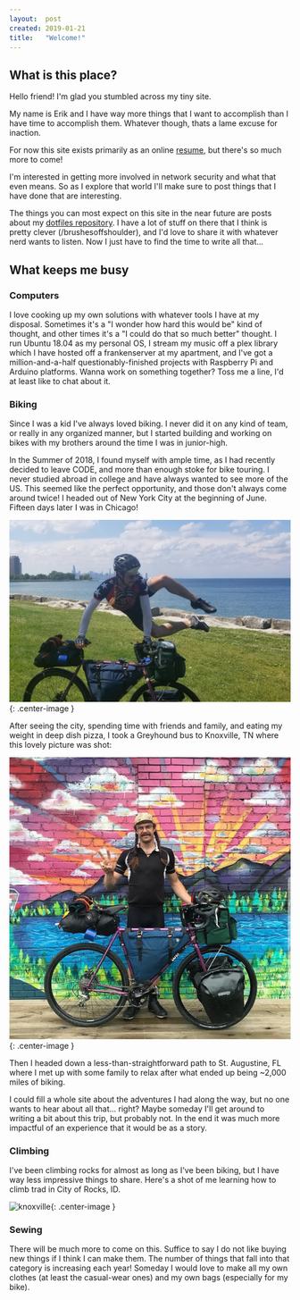 ```yaml
---
layout:  post
created: 2019-01-21
title:   "Welcome!"
---
```


## What is this place?

Hello friend! I'm glad you stumbled across my tiny site.

My name is Erik and I have way more things that I want to accomplish than I have
time to accomplish them. Whatever though, thats a lame excuse for inaction.

For now this site exists primarily as an online
[resume](/pages/resume.html}}), but there's so much more to come!

I'm interested in getting more involved in network security and what that even
means. So as I explore that world I'll make sure to post things that I have done
that are interesting.

The things you can most expect on this site in the near future are posts about
my [dotfiles repository](https://github.com/ethorne/dotfiles). I have a lot of
stuff on there that I think is pretty clever (/brushesoffshoulder), and I'd love
to share it with whatever nerd wants to listen. Now I just have to find the
time to write all that...


## What keeps me busy
### Computers
I love cooking up my own solutions with whatever tools I have at my disposal.
Sometimes it's a "I wonder how hard this would be" kind of thought, and other
times it's a "I could do that so much better" thought. I run Ubuntu 18.04 as my
personal OS, I stream my music off a plex library which I have hosted off a
frankenserver at my apartment, and I've got a million-and-a-half
questionably-finished projects with Raspberry Pi and Arduino platforms. Wanna
work on something together? Toss me a line, I'd at least like to chat about it.

### Biking
Since I was a kid I've always loved biking. I never did it on any kind of team,
or really in any organized manner, but I started building and working on bikes
with my brothers around the time I was in junior-high.

In the Summer of 2018, I found myself with ample time, as I had recently decided
to leave CODE, and more than enough stoke for bike touring. I never studied
abroad in college and have always wanted to see more of the US. This seemed like
the perfect opportunity, and those don't always come around twice! I headed out
of New York City at the beginning of June. Fifteen days later I was in Chicago!

![knoxville](/_img/et_bike_chicago.jpg){: .center-image }

After seeing the city, spending time with friends and family, and eating my
weight in deep dish pizza, I took a Greyhound bus to Knoxville, TN where this
lovely picture was shot:

![knoxville](/_img/et_bike_knoxville.jpg){: .center-image }

Then I headed down a less-than-straightforward path to St. Augustine, FL where I
met up with some family to relax after what ended up being ~2,000 miles of
biking.

I could fill a whole site about the adventures I had along the way, but no one 
wants to hear about all that... right? Maybe someday I'll get around to writing
a bit about this trip, but probably not. In the end it was much more impactful
of an experience that it would be as a story.

### Climbing

I've been climbing rocks for almost as long as I've been biking, but I have way
less impressive things to share. Here's a shot of me learning how to climb trad
in City of Rocks, ID.

![knoxville](/_img/et_city_of_rocks.jpg){: .center-image }

### Sewing

There will be much more to come on this. Suffice to say I do not like buying new
things if I think I can make them. The number of things that fall into that
category is increasing each year! Someday I would love to make all my own
clothes (at least the casual-wear ones) and my own bags (especially for my
bike).
